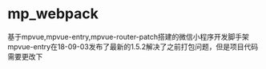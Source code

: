 # mp_webpack
基于mpvue,mpvue-entry,mpvue-router-patch搭建的微信小程序开发脚手架
mpvue-entry在18-09-03发布了最新的1.5.2解决了之前打包问题，但是项目代码需要更改下
